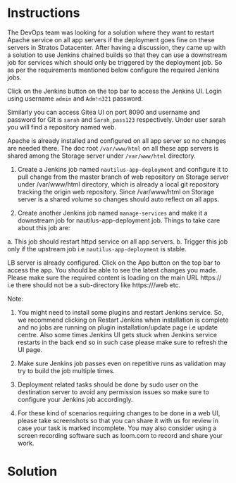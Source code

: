 # Instructions

The DevOps team was looking for a  solution where they want to restart Apache service on all app servers  if the deployment goes fine on these servers in Stratos Datacenter.  After having a discussion, they came up with a solution to use Jenkins  chained builds so that they can use a downstream job for services which  should only be triggered by the deployment job. So as per the  requirements mentioned below configure the required Jenkins jobs.

Click on the Jenkins button on the top bar to access the Jenkins UI. Login using username `admin` and `Adm!n321` password.

Similarly you can access Gitea UI on port 8090 and username and password for Git is `sarah` and `Sarah_pass123` respectively. Under user sarah you will find a repository named web.

Apache is already installed and configured on all app server so no changes are needed there. The doc root `/var/www/html` on all these app servers is shared among the Storage server under `/var/www/html` directory.

1. Create a Jenkins job named `nautilus-app-deployment` and configure it to pull change from the master branch of web repository on Storage server under /var/www/html directory, which is already a local git repository tracking the origin web repository. Since /var/www/html on Storage server is a shared volume so changes should auto reflect on all apps.

2. Create another Jenkins job named `manage-services` and make it a downstream job for nautilus-app-deployment job. Things to take care about this job are:

a. This job should restart httpd service on all app servers.
b. Trigger this job only if the upstream job i.e `nautilus-app-deployment` is stable.

LB server is already configured. Click on the App  button on the top bar to access the app. You should be able to see the  latest changes you made. Please make sure the required content is  loading on the main URL https://<LBR-URL> i.e there should not be a sub-directory like  https://<LBR-URL>/web etc.

Note: 

 1. You might need to install some plugins and restart Jenkins service. So, we recommend clicking on Restart Jenkins when installation is complete and no jobs are running on plugin installation/update page i.e update centre.  Also some times Jenkins UI gets stuck when Jenkins service restarts in  the back end so in such case please make sure to refresh the UI page.

2. Make sure Jenkins job passes even on repetitive runs as validation may try to build the job multiple times.

3. Deployment related tasks should be done by sudo user on the destination server to avoid any permission issues so make sure to configure your Jenkins job accordingly.

4. For these kind of scenarios requiring changes to be done in a web UI, please take screenshots so that you can share it with us for review in case your task is marked incomplete. You may also consider using a screen recording software such as loom.com to record and share your work.


# Solution
